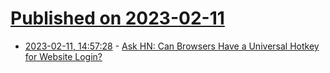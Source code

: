 # [Published on 2023-02-11](index.md)

* [2023-02-11, 14:57:28](https://news.ycombinator.com/item?id=34752833) - [Ask HN: Can Browsers Have a Universal Hotkey for Website Login?](https://news.ycombinator.com/item?id=34752833)
